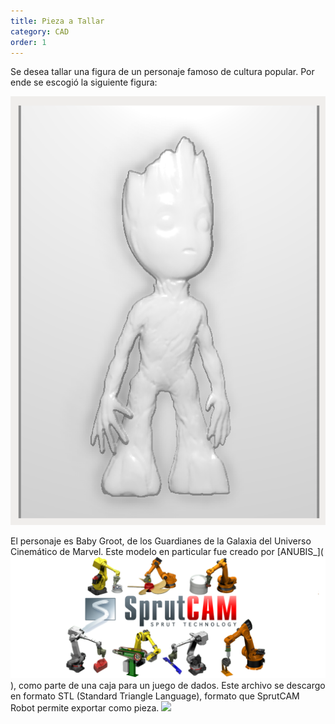 ```yaml
---
title: Pieza a Tallar
category: CAD
order: 1
---
```


Se desea tallar una figura de un personaje famoso de cultura popular. Por ende se escogió la siguiente figura:

![Alt text](../../images/ResultadoEsperado.png?raw=true "Posicion")

El personaje es Baby Groot, de los Guardianes de la Galaxia del Universo Cinemático de Marvel.
Este modelo en particular fue creado por [ANUBIS_](![Alt text](../../images/SprutCAM1.png?raw=true "Posicion")), como parte de una caja para un juego de dados.
Este archivo se descargo en formato STL (Standard Triangle Language), formato que SprutCAM Robot permite exportar como pieza.
![](//placehold.it/800x600)
